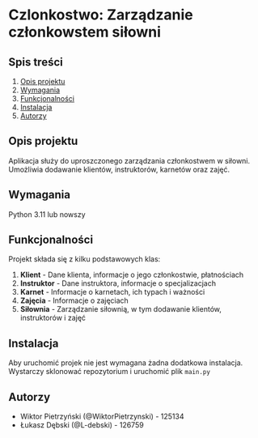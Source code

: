 # Czlonkostwo: Zarządzanie członkowstem siłowni

## Spis treści
1. [Opis projektu](#opis-projektu)
2. [Wymagania](#wymagania)
3. [Funkcjonalności](#funkcjonalności)
4. [Instalacja](#instalacja)
5. [Autorzy](#autorzy)


## Opis projektu

Aplikacja służy do uproszczonego zarządzania członkostwem w siłowni. Umożliwia dodawanie klientów, instruktorów, karnetów oraz zajęć.

## Wymagania
Python 3.11 lub nowszy

## Funkcjonalności

Projekt składa się z kilku podstawowych klas:

1. **Klient** - Dane klienta, informacje o jego członkostwie, płatnościach
2. **Instruktor** - Dane instruktora, informacje o specjalizacjach
3. **Karnet** - Informacje o karnetach, ich typach i ważności
4. **Zajęcia** - Informacje o zajęciach
5. **Siłownia** - Zarządzanie siłownią, w tym dodawanie klientów, instruktorów i zajęć

## Instalacja
Aby uruchomić projek nie jest wymagana żadna dodatkowa instalacja. Wystarczy sklonować repozytorium i uruchomić plik `main.py`

## Autorzy
- Wiktor Pietrzyński (@WiktorPietrzynski) - 125134
- Łukasz Dębski (@L-debski) - 126759
